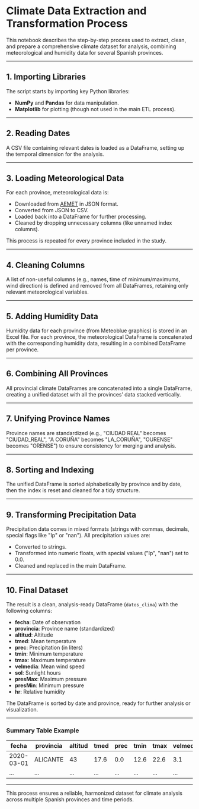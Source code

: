 # Climate Data Extraction and Transformation Process

This notebook describes the step-by-step process used to extract, clean, and prepare a comprehensive climate dataset for analysis, combining meteorological and humidity data for several Spanish provinces.

---

## 1. **Importing Libraries**
The script starts by importing key Python libraries:
- **NumPy** and **Pandas** for data manipulation.
- **Matplotlib** for plotting (though not used in the main ETL process).

---

## 2. **Reading Dates**
A CSV file containing relevant dates is loaded as a DataFrame, setting up the temporal dimension for the analysis.

---

## 3. **Loading Meteorological Data**
For each province, meteorological data is:
- Downloaded from [AEMET](https://www.aemet.es) in JSON format.
- Converted from JSON to CSV.
- Loaded back into a DataFrame for further processing.
- Cleaned by dropping unnecessary columns (like unnamed index columns).

This process is repeated for every province included in the study.

---

## 4. **Cleaning Columns**
A list of non-useful columns (e.g., names, time of minimum/maximums, wind direction) is defined and removed from all DataFrames, retaining only relevant meteorological variables.

---

## 5. **Adding Humidity Data**
Humidity data for each province (from Meteoblue graphics) is stored in an Excel file. For each province, the meteorological DataFrame is concatenated with the corresponding humidity data, resulting in a combined DataFrame per province.

---

## 6. **Combining All Provinces**
All provincial climate DataFrames are concatenated into a single DataFrame, creating a unified dataset with all the provinces’ data stacked vertically.

---

## 7. **Unifying Province Names**
Province names are standardized (e.g., "CIUDAD REAL" becomes "CIUDAD_REAL", "A CORUÑA" becomes "LA_CORUÑA", "OURENSE" becomes "ORENSE") to ensure consistency for merging and analysis.

---

## 8. **Sorting and Indexing**
The unified DataFrame is sorted alphabetically by province and by date, then the index is reset and cleaned for a tidy structure.

---

## 9. **Transforming Precipitation Data**
Precipitation data comes in mixed formats (strings with commas, decimals, special flags like "Ip" or "nan"). All precipitation values are:
- Converted to strings.
- Transformed into numeric floats, with special values ("Ip", "nan") set to 0.0.
- Cleaned and replaced in the main DataFrame.

---

## 10. **Final Dataset**
The result is a clean, analysis-ready DataFrame (`datos_clima`) with the following columns:
- **fecha**: Date of observation
- **provincia**: Province name (standardized)
- **altitud**: Altitude
- **tmed**: Mean temperature
- **prec**: Precipitation (in liters)
- **tmin**: Minimum temperature
- **tmax**: Maximum temperature
- **velmedia**: Mean wind speed
- **sol**: Sunlight hours
- **presMax**: Maximum pressure
- **presMin**: Minimum pressure
- **hr**: Relative humidity

The DataFrame is sorted by date and province, ready for further analysis or visualization.

---

### **Summary Table Example**

| fecha       | provincia   | altitud | tmed | prec | tmin | tmax | velmedia | sol  | presMax | presMin | hr  |
|-------------|-------------|---------|------|------|------|------|----------|------|---------|---------|-----|
| 2020-03-01  | ALICANTE    | 43      | 17.6 | 0.0  | 12.6 | 22.6 | 3.1      | 7.0  | 1012.5  | 1007.2  | 64  |
| ...         | ...         | ...     | ...  | ...  | ...  | ...  | ...      | ...  | ...     | ...     | ... |

---

This process ensures a reliable, harmonized dataset for climate analysis across multiple Spanish provinces and time periods.
